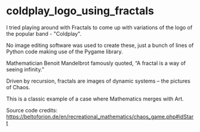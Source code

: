 # coldplay_logo_using_fractals


I tried playing around with Fractals to come up with variations of the logo of the popular band - "Coldplay".

No image editing software was used to create these, just a bunch of lines of Python code making use of the Pygame library.

Mathematician Benoit Mandelbrot famously quoted, “A fractal is a way of seeing infinity.” 

Driven by recursion, fractals are images of dynamic systems – the pictures of Chaos.

This is a classic example of a case where Mathematics merges with Art.

Source code credits: https://beltoforion.de/en/recreational_mathematics/chaos_game.php#idStart
